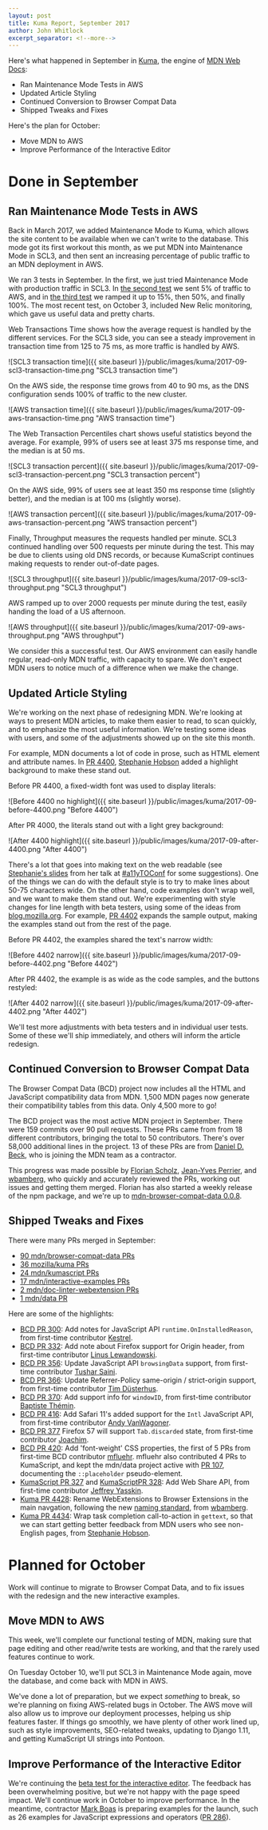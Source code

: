 ```yaml
---
layout: post
title: Kuma Report, September 2017
author: John Whitlock
excerpt_separator: <!--more-->
---
```


Here's what happened in September in
[Kuma](https://github.com/mozilla/kuma),
the engine of
[MDN Web Docs](https://developer.mozilla.org):

- Ran Maintenance Mode Tests in AWS
- Updated Article Styling
- Continued Conversion to Browser Compat Data
- Shipped Tweaks and Fixes

Here's the plan for October:
- Move MDN to AWS
- Improve Performance of the Interactive Editor

<!--more-->

Done in September
===

Ran Maintenance Mode Tests in AWS
---
Back in March 2017, we added Maintenance Mode to Kuma, which allows the site
content to be available when we can't write to the database. This mode got
its first workout this month, as we put MDN into Maintenance Mode in SCL3,
and then sent an increasing percentage of public traffic to an MDN
deployment in AWS.

We ran 3 tests in September. In the first, we just tried Maintenance Mode with
production traffic in SCL3. In [the second
test](https://github.com/mozmeao/infra/issues/516) we sent 5% of traffic to
AWS, and in [the third test](https://github.com/mozmeao/infra/issues/518) we
ramped it up to 15%, then 50%, and finally 100%. The most recent test,
on October 3, included New Relic monitoring, which gave us useful data
and pretty charts.

Web Transactions Time shows how the average request is
handled by the different services.  For the SCL3 side, you can see a steady
improvement in transaction time from 125 to 75 ms, as more traffic is handled
by AWS.

![SCL3 transaction time]({{ site.baseurl }}/public/images/kuma/2017-09-scl3-transaction-time.png "SCL3 transaction time")

On the AWS side, the response time grows from 40 to 90 ms, as the DNS
configuration sends 100% of traffic to the new cluster.

![AWS transaction time]({{ site.baseurl }}/public/images/kuma/2017-09-aws-transaction-time.png "AWS transaction time")

The Web Transaction Percentiles chart shows useful statistics beyond the
average.  For example, 99% of users see at least 375 ms response time, and the
median is at 50 ms.

![SCL3 transaction percent]({{ site.baseurl }}/public/images/kuma/2017-09-scl3-transaction-percent.png "SCL3 transaction percent")

On the AWS side, 99% of users see at least 350 ms response time (slightly better), and the
median is at 100 ms (slightly worse).

![AWS transaction percent]({{ site.baseurl }}/public/images/kuma/2017-09-aws-transaction-percent.png "AWS transaction percent")

Finally, Throughput measures the requests handled per minute. SCL3
continued handling over 500 requests per minute during the test. This may be
due to clients using old DNS records, or because KumaScript continues making
requests to render out-of-date pages.

![SCL3 throughput]({{ site.baseurl }}/public/images/kuma/2017-09-scl3-throughput.png "SCL3 throughput")

AWS ramped up to over 2000 requests per minute during the test, easily handing
the load of a US afternoon.

![AWS throughput]({{ site.baseurl }}/public/images/kuma/2017-09-aws-throughput.png "AWS throughput")

We consider this a successful test. Our AWS environment can easily handle
regular, read-only MDN traffic, with capacity to spare. We don't expect
MDN users to notice much of a difference when we make the change.

Updated Article Styling
---
We're working on the next phase of redesigning MDN. We're looking at ways to
present MDN articles, to make them easier to read, to scan quickly, and to
emphasize the most useful information. We're testing some ideas with users, and
some of the adjustments showed up on the site this month.

For example, MDN documents a lot of code in prose, such as HTML element and
attribute names. In [PR 4400](https://github.com/mozilla/kuma/pull/4400),
[Stephanie Hobson](https://github.com/stephaniehobson) added a highlight
background to make these stand out.

Before PR 4400, a fixed-width font was used to display literals:

![Before 4400 no highlight]({{ site.baseurl }}/public/images/kuma/2017-09-before-4400.png "Before 4400")

After PR 4000, the literals stand out with a light grey background:

![After 4400 highlight]({{ site.baseurl }}/public/images/kuma/2017-09-after-4400.png "After 4400")

There's a lot that goes into making text on the web readable (see
[Stephanie's slides](https://www.slideshare.net/stephaniehobson/writing-for-every-reader)
from her talk at [#a11yTOConf](http://conf.a11yto.com) for some suggestions).
One of the things we can do with the default style is to try to make lines
about 50-75 characters wide. On the other hand, code examples don't wrap well,
and we want to make them stand out. We're experimenting with style changes
for line length with beta testers, using some of the ideas from
[blog.mozilla.org](https://blog.mozilla.org). For example,
[PR 4402](https://github.com/mozilla/kuma/pull/4402) expands the sample output,
making the examples stand out from the rest of the page.

Before PR 4402, the examples shared the text's narrow width:

![Before 4402 narrow]({{ site.baseurl }}/public/images/kuma/2017-09-before-4402.png "Before 4402")

After PR 4402, the example is as wide as the code samples, and the buttons restyled:

![After 4402 narrow]({{ site.baseurl }}/public/images/kuma/2017-09-after-4402.png "After 4402")

We'll test more adjustments with beta testers and in individual user tests.
Some of these we'll ship immediately, and others will inform the article
redesign.

Continued Conversion to Browser Compat Data
---
The Browser Compat Data (BCD) project now includes all the HTML and JavaScript
compatibility data from MDN. 1,500 MDN pages now generate their compatibility
tables from this data. Only 4,500 more to go!

The BCD project was the most active MDN project in September.  There were 159
commits over 90 pull requests. These PRs came from from 18 different
contributors, bringing the total to 50 contributors. There's over 58,000
additional lines in the project.  13 of these PRs are from [Daniel D.
Beck](https://github.com/ddbeck), who is joining the MDN team as a contractor.

This progress was made possible by
[Florian Scholz](https://github.com/Elchi3),
[Jean-Yves Perrier](https://github.com/teoli2003), and
[wbamberg](https://github.com/wbamberg), who quickly and accurately reviewed
the PRs, working out issues and getting them merged. Florian has also started
a weekly release of the npm package, and we're up to
[mdn-browser-compat-data 0.0.8](https://www.npmjs.com/package/mdn-browser-compat-data).

Shipped Tweaks and Fixes
---
There were many PRs merged in September:

- [90 mdn/browser-compat-data PRs](https://github.com/mdn/browser-compat-data/pulls?page=1&q=is%3Apr+is%3Aclosed+merged%3A%222017-09-01..2017-10-01%22&utf8=✓)
- [36 mozilla/kuma PRs](https://github.com/mozilla/kuma/pulls?page=1&q=is%3Apr+is%3Aclosed+merged%3A%222017-09-01..2017-10-01%22&utf8=✓)
- [24 mdn/kumascript PRs](https://github.com/mozilla/kumascript/pulls?page=1&q=is%3Apr+is%3Aclosed+merged%3A%222017-09-01..2017-10-01%22&utf8=✓)
- [17 mdn/interactive-examples PRs](https://github.com/mdn/interactive-examples/pulls?page=1&q=is%3Apr+is%3Aclosed+merged%3A%222017-09-01..2017-10-01%22&utf8=✓)
- [2 mdn/doc-linter-webextension PRs](https://github.com/mdn/doc-linter-webextension/pulls?page=1&q=is%3Apr+is%3Aclosed+merged%3A%222017-09-01..2017-10-01%22&utf8=✓)
- [1 mdn/data PR](https://github.com/mdn/data/pulls?page=1&q=is%3Apr+is%3Aclosed+merged%3A%222017-09-01..2017-10-01%22&utf8=✓)

Here are some of the highlights:

- [BCD PR 300](https://github.com/mdn/browser-compat-data/pull/300):
  Add notes for JavaScript API ``runtime.OnInstalledReason``, from first-time contributor
  [Kestrel](https://github.com/nkestrel).
- [BCD PR 332](https://github.com/mdn/browser-compat-data/pull/332):
  Add note about Firefox support for Origin header, from first-time contributor
  [Linus Lewandowski](https://github.com/LEW21).
- [BCD PR 356](https://github.com/mdn/browser-compat-data/pull/356):
  Update JavaScript API ``browsingData`` support, from first-time contributor
  [Tushar Saini](https://github.com/shatur).
- [BCD PR 366](https://github.com/mdn/browser-compat-data/pull/366):
  Update Referrer-Policy same-origin / strict-origin support, from
  first-time contributor
  [Tim Düsterhus](https://github.com/TimWolla).
- [BCD PR 370](https://github.com/mdn/browser-compat-data/pull/370):
  Add support info for ``windowID``, from first-time contributor
  [Baptiste Thémin](https://github.com/Baptistou).
- [BCD PR 416](https://github.com/mdn/browser-compat-data/pull/416):
  Add Safari 11's added support for the ``Intl`` JavaScript API, from
  first-time contributor
  [Andy VanWagoner](https://github.com/thetalecrafter).
- [BCD PR 377](https://github.com/mdn/browser-compat-data/pull/377)
  Firefox 57 will support ``Tab.discarded`` state, from first-time contributor
  [Joachim](https://github.com/jmozmoz).
- [BCD PR 420](https://github.com/mdn/browser-compat-data/pull/420):
  Add 'font-weight' CSS properties, the first of 5 PRs from
  first-time BCD contributor [mfluehr](https://github.com/mfluehr).
  mfluehr also contributed 4 PRs to KumaScript, and kept the mdn/data project
  active with [PR 107](https://github.com/mdn/data/pull/107), documenting the
  ``::placeholder`` pseudo-element.
- [KumaScript PR 327](https://github.com/mozilla/kumascript/pull/327) and
  [KumaScriptPR 328](https://github.com/mozilla/kumascript/pull/328):
  Add Web Share API, from first-time contributor
  [Jeffrey Yasskin](https://github.com/jyasskin).
- [Kuma PR 4428](https://github.com/mozilla/kuma/pull/4428):
  Rename WebExtensions to Browser Extensions in the main navgation, following
  the new [naming standard](https://browserext.github.io/browserext/), from
  [wbamberg](https://github.com/wbamberg).
- [Kuma PR 4434](https://github.com/mozilla/kuma/pull/4343):
  Wrap task completion call-to-action in ``gettext``, so that we can start
  getting better feedback from MDN users who see non-English pages, from
  [Stephanie Hobson](https://github.com/stephaniehobson).

Planned for October
===
Work will continue to migrate to Browser Compat Data, and to fix issues with the
redesign and the new interactive examples.

Move MDN to AWS
---
This week, we'll complete our functional testing of MDN, making sure that
page editing and other read/write tests are working, and that the rarely used
features continue to work.

On Tuesday October 10, we'll put SCL3 in Maintenance Mode again, move the
database, and come back with MDN in AWS.

We've done a lot of preparation, but we expect *something* to break, so we're
planning on fixing AWS-related bugs in October. The AWS move will also allow
us to improve our deployment processes, helping us ship features faster.
If things go smoothly, we have plenty of other work lined up, such as style
improvements, SEO-related tweaks, updating to Django 1.11, and getting
KumaScript UI strings into Pontoon.

Improve Performance of the Interactive Editor
---
We're continuing the
[beta test for the interactive editor](https://discourse.mozilla.org/t/interactive-editors-in-beta/18548).
The feedback has been overwhelming positive, but we're not happy with the page
speed impact. We'll continue work in October to improve performance.
In the meantime, contractor [Mark Boas](https://github.com/maboa) is preparing
examples for the launch, such as 26 examples for JavaScript expressions and
operators ([PR 286](https://github.com/mdn/interactive-examples/pull/286)).
